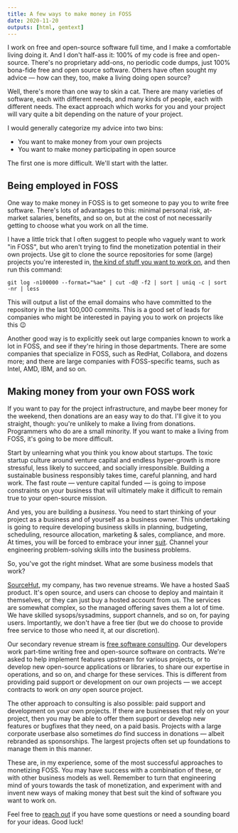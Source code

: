 ```yaml
---
title: A few ways to make money in FOSS
date: 2020-11-20
outputs: [html, gemtext]
---
```


I work on free and open-source software full time, and I make a comfortable
living doing it. And I don't half-ass it: 100% of my code is free and
open-source. There's no proprietary add-ons, no periodic code dumps, just
100% bona-fide free and open source software. Others have often sought my advice
&mdash; how can they, too, make a living doing open source?

Well, there's more than one way to skin a cat. There are many varieties of
software, each with different needs, and many kinds of people, each with
different needs. The exact approach which works for you and your project will
vary quite a bit depending on the nature of your project.

I would generally categorize my advice into two bins:

- You want to make money from your own projects
- You want to make money participating in open source

The first one is more difficult. We'll start with the latter.

## Being employed in FOSS

One way to make money in FOSS is to get someone to pay you to write free
software. There's lots of advantages to this: minimal personal risk, at-market
salaries, benefits, and so on, but at the cost of not necessarily getting to
choose what you work on all the time.

I have a little trick that I often suggest to people who vaguely want to work
"in FOSS", but who aren't trying to find the monetization potential in their own
projects. Use git to clone the source repositories for some (large) projects
you're interested in,
[the kind of stuff you want to work on](https://drewdevault.com/2020/08/10/How-to-contribute-to-FOSS.html),
and then run this command:

```
git log -n100000 --format="%ae" | cut -d@ -f2 | sort | uniq -c | sort -nr | less
```

This will output a list of the email domains who have committed to the
repository in the last 100,000 commits. This is a good set of leads for
companies who might be interested in paying you to work on projects like this
😉

Another good way is to explicitly seek out large companies known to work a lot
in FOSS, and see if they're hiring in those departments. There are some
companies that specialize in FOSS, such as RedHat, Collabora, and dozens more;
and there are large companies with FOSS-specific teams, such as Intel, AMD, IBM,
and so on.

## Making money from your own FOSS work

If you want to pay for the project infrastructure, and maybe beer money for the
weekend, then donations are an easy way to do that. I'll give it to you
straight, though: you're unlikely to make a living from donations.  Programmers
who do are a small minority. If you want to make a living from FOSS, it's
going to be more difficult.

Start by unlearning what you think you know about startups. The toxic startup
culture around venture capital and endless hyper-growth is more stressful, less
likely to succeed, and socially irresponsible. Building a sustainable business
responsibly takes time, careful planning, and hard work. The fast route &mdash;
venture capital funded &mdash; is going to impose constraints on your business
that will ultimately make it difficult to remain true to your open-source
mission.

And yes, you are building a *business*. You need to start thinking of your
project as a business and of yourself as a business owner. This undertaking is
going to require developing business skills in planning, budgeting, scheduling,
resource allocation, marketing & sales, compliance, and more. At times, you will
be forced to embrace your inner
[suit](http://www.catb.org/jargon/html/S/suit.html). Channel your engineering
problem-solving skills into the business problems.

So, you've got the right mindset. What are some business models that work?

[SourceHut](https://sourcehut.org), my company, has two revenue streams. We have
a hosted SaaS product. It's open source, and users can choose to deploy and
maintain it themselves, or they can just buy a hosted account from us. The
services are somewhat complex, so the managed offering saves them a lot of time.
We have skilled sysops/sysadmins, support channels, and so on, for paying users.
Importantly, we don't have a free tier (but we do choose to provide free service
to those who need it, at our discretion).

Our secondary revenue stream is [free software
consulting](https://sourcehut.org/consultancy). Our developers work part-time
writing free and open-source software on contracts. We're asked to help
implement features upstream for various projects, or to develop new open-source
applications or libraries, to share our expertise in operations, and so on, and
charge for these services. This is different from providing paid support or
development on our own projects &mdash; we accept contracts to work on *any*
open source project.

The other approach to consulting is also possible: paid support and development
on your own projects. If there are businesses that rely on your project, then
you may be able to offer them support or develop new features or bugfixes that
they need, on a paid basis. Projects with a large corporate userbase also
sometimes *do* find success in donations &mdash; albeit rebranded as
sponsorships. The largest projects often set up foundations to manage them in
this manner.

These are, in my experience, some of the most successful approaches to
monetizing FOSS. You may have success with a combination of these, or with other
business models as well.  Remember to turn that engineering mind of yours
towards the task of monetization, and experiment with and invent new ways of
making money that best suit the kind of software you want to work on.

Feel free to [reach out](mailto:sir@cmpwn.com) if you have some questions or
need a sounding board for your ideas. Good luck!
